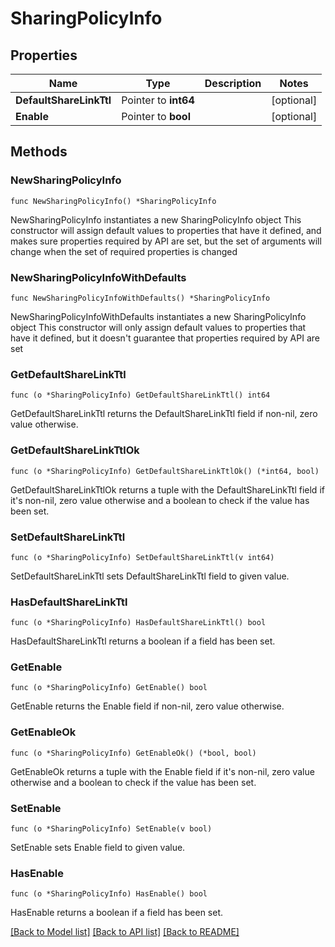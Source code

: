 # SharingPolicyInfo

## Properties

Name | Type | Description | Notes
------------ | ------------- | ------------- | -------------
**DefaultShareLinkTtl** | Pointer to **int64** |  | [optional] 
**Enable** | Pointer to **bool** |  | [optional] 

## Methods

### NewSharingPolicyInfo

`func NewSharingPolicyInfo() *SharingPolicyInfo`

NewSharingPolicyInfo instantiates a new SharingPolicyInfo object
This constructor will assign default values to properties that have it defined,
and makes sure properties required by API are set, but the set of arguments
will change when the set of required properties is changed

### NewSharingPolicyInfoWithDefaults

`func NewSharingPolicyInfoWithDefaults() *SharingPolicyInfo`

NewSharingPolicyInfoWithDefaults instantiates a new SharingPolicyInfo object
This constructor will only assign default values to properties that have it defined,
but it doesn't guarantee that properties required by API are set

### GetDefaultShareLinkTtl

`func (o *SharingPolicyInfo) GetDefaultShareLinkTtl() int64`

GetDefaultShareLinkTtl returns the DefaultShareLinkTtl field if non-nil, zero value otherwise.

### GetDefaultShareLinkTtlOk

`func (o *SharingPolicyInfo) GetDefaultShareLinkTtlOk() (*int64, bool)`

GetDefaultShareLinkTtlOk returns a tuple with the DefaultShareLinkTtl field if it's non-nil, zero value otherwise
and a boolean to check if the value has been set.

### SetDefaultShareLinkTtl

`func (o *SharingPolicyInfo) SetDefaultShareLinkTtl(v int64)`

SetDefaultShareLinkTtl sets DefaultShareLinkTtl field to given value.

### HasDefaultShareLinkTtl

`func (o *SharingPolicyInfo) HasDefaultShareLinkTtl() bool`

HasDefaultShareLinkTtl returns a boolean if a field has been set.

### GetEnable

`func (o *SharingPolicyInfo) GetEnable() bool`

GetEnable returns the Enable field if non-nil, zero value otherwise.

### GetEnableOk

`func (o *SharingPolicyInfo) GetEnableOk() (*bool, bool)`

GetEnableOk returns a tuple with the Enable field if it's non-nil, zero value otherwise
and a boolean to check if the value has been set.

### SetEnable

`func (o *SharingPolicyInfo) SetEnable(v bool)`

SetEnable sets Enable field to given value.

### HasEnable

`func (o *SharingPolicyInfo) HasEnable() bool`

HasEnable returns a boolean if a field has been set.


[[Back to Model list]](../README.md#documentation-for-models) [[Back to API list]](../README.md#documentation-for-api-endpoints) [[Back to README]](../README.md)


